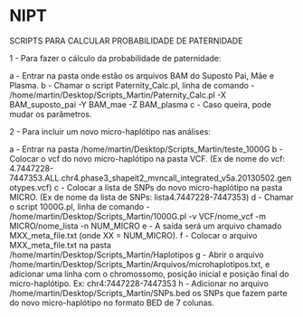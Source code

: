 # NIPT
SCRIPTS PARA CALCULAR PROBABILIDADE DE PATERNIDADE

1 - Para fazer o cálculo da probabilidade de paternidade:

a - Entrar na pasta onde estão os arquivos BAM do Suposto Pai, Mãe e Plasma.
b - Chamar o script Paternity_Calc.pl, linha de comando - /home/martin/Desktop/Scripts_Martin/Paternity_Calc.pl -X BAM_suposto_pai -Y BAM_mae -Z BAM_plasma
c - Caso queira, pode mudar os parâmetros.

2 - Para incluir um novo micro-haplótipo nas análises:

a - Entrar na pasta /home/martin/Desktop/Scripts_Martin/teste_1000G
b - Colocar o vcf do novo micro-haplótipo na pasta VCF. (Ex de nome do vcf: 4.7447228-7447353.ALL.chr4.phase3_shapeit2_mvncall_integrated_v5a.20130502.genotypes.vcf)
c - Colocar a lista de SNPs do novo micro-haplótipo na pasta MICRO. (Ex de nome da lista de SNPs: lista4.7447228-7447353)
d - Chamar o script 1000G.pl, linha de comando - /home/martin/Desktop/Scripts_Martin/1000G.pl -v VCF/nome_vcf -m MICRO/nome_lista -n NUM_MICRO
e - A saída será um arquivo chamado MXX_meta_file.txt (onde XX = NUM_MICRO).
f - Colocar o arquivo MXX_meta_file.txt na pasta /home/martin/Desktop/Scripts_Martin/Haplotipos
g - Abrir o arquivo /home/martin/Desktop/Scripts_Martin/Arquivos/microhaplotipos.txt, e adicionar uma linha com o chromossomo, posição inicial e posição final do micro-haplótipo. Ex: chr4:7447228-7447353
h - Adicionar no arquivo /home/martin/Desktop/Scripts_Martin/SNPs.bed os SNPs que fazem parte do novo micro-haplótipo no formato BED de 7 colunas.
